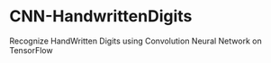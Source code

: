 # CNN-HandwrittenDigits
Recognize HandWritten Digits using Convolution Neural Network on TensorFlow
